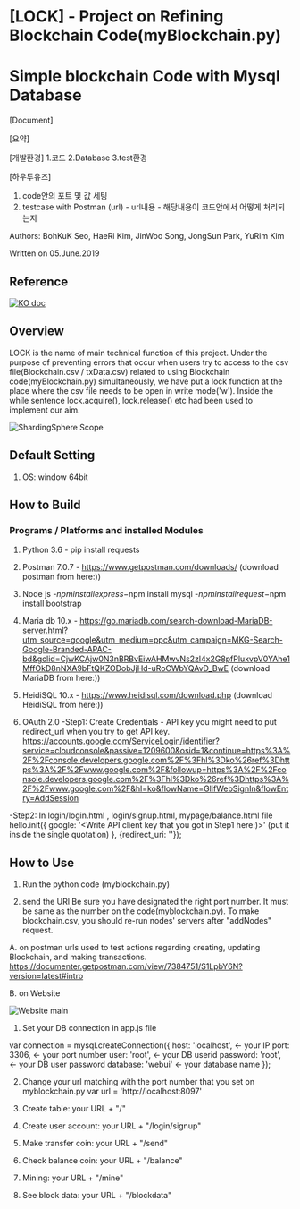 # [LOCK] - Project on Refining Blockchain Code(myBlockchain.py)


# Simple blockchain Code with Mysql Database

[Document]

[요약]


[개발환경]
1.코드
2.Database
3.test환경

[하우투유즈]
1. code안의 포트 및 값 세팅
2. testcase with Postman
(url) - url내용 - 해당내용이 코드안에서 어떻게 처리되는지















Authors: BohKuK Seo, HaeRi Kim, JinWoo Song, JongSun Park, YuRim Kim

Written on 05.June.2019


## Reference
[![KO doc](https://img.shields.io/badge/document-ppt(Korean)-blue.svg)](https://blog.naver.com/khr93115/221556618335)


## Overview
LOCK is the name of main technical function of this project. Under the purpose of preventing errors that occur when users try to access to the csv file(Blockchain.csv / txData.csv) related to using Blockchain code(myBlockchain.py) simultaneously, we have put a lock function at the place where the csv file needs to be open in write mode('w').
Inside the while sentence lock.acquire(), lock.release() etc had been used to implement our aim.

![ShardingSphere Scope](https://i.imgur.com/yLQtu6P.jpg)

## Default Setting
1) OS: window 64bit

## How to Build    

### Programs / Platforms and installed Modules

1) Python 3.6 - pip install requests
2) Postman 7.0.7 - https://www.getpostman.com/downloads/ (download postman from here:))
3) Node js -$npm install express
           -$npm install mysql
           -$npm install request
           -$npm install bootstrap
4) Maria db 10.x -  https://go.mariadb.com/search-download-MariaDB-server.html?utm_source=google&utm_medium=ppc&utm_campaign=MKG-Search-Google-Branded-APAC-bd&gclid=CjwKCAjw0N3nBRBvEiwAHMwvNs2zl4x2G8pfPluxvpV0YAhe1MffOkD8nNXA9bFtQKZODobJjHd-uRoCWbYQAvD_BwE (download MariaDB from here:))

5) HeidiSQL 10.x - https://www.heidisql.com/download.php (download HeidiSQL from here:))

6) OAuth 2.0
-Step1: Create Credentials - API key
you might need to put redirect_url when you try to get API key.
https://accounts.google.com/ServiceLogin/identifier?service=cloudconsole&passive=1209600&osid=1&continue=https%3A%2F%2Fconsole.developers.google.com%2F%3Fhl%3Dko%26ref%3Dhttps%3A%2F%2Fwww.google.com%2F&followup=https%3A%2F%2Fconsole.developers.google.com%2F%3Fhl%3Dko%26ref%3Dhttps%3A%2F%2Fwww.google.com%2F&hl=ko&flowName=GlifWebSignIn&flowEntry=AddSession

-Step2:
In login/login.html , login/signup.html, mypage/balance.html file
  hello.init({
  google: '<Write API client key that you got in Step1 here:)>' (put it inside the single quotation)
 }, {redirect_uri: '<Write your redirection url>'});


## How to Use
1) Run the python code (myblockchain.py)

2) send the URl
Be sure you have designated the right port number. It must be same as the number on the code(myblockchain.py).
To make blockchain.csv,  you should re-run nodes' servers after "addNodes" request.


A. on postman
urls used to test actions regarding creating, updating Blockchain, and making transactions.
https://documenter.getpostman.com/view/7384751/S1LpbY6N?version=latest#intro


B. on Website

![Website main](https://i.imgur.com/UrHs19V.jpg)

1) Set your DB connection in app.js file

var connection = mysql.createConnection({
  host: 'localhost', <- your IP
  port: 3306, <- your port number
  user: 'root', <- your DB userid
  password: 'root', <- your DB user password
  database: 'webui' <- your database name
});

2) Change your url matching with the port number that you set on myblockchain.py
var url = 'http://localhost:8097'

3) Create table: your URL + "/"
4) Create user account: your URL + "/login/signup"
5) Make transfer coin: your URL + "/send"
6) Check balance coin: your URL + "/balance"
7) Mining: your URL + "/mine"
8) See block data: your URL + "/blockdata"
